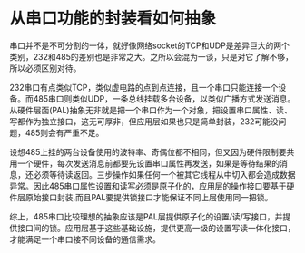 # 从串口功能的封装看如何抽象

串口并不是不可分割的一体，就好像网络socket的TCP和UDP是差异巨大的两个类别，232和485的差别也是非常之大。之所以会混为一谈，只是对它了解不够，所以必须区别对待。

232串口有点类似TCP，类似虚电路的点到点连接，且一个串口只能连接一个设备。而485串口则类似UDP，一条总线挂载多台设备，以类似广播方式发送消息。从硬件层面(PAL)抽象无非就是把一个串口作为一个对象，把设置串口属性、读、写都作为独立接口，这无可厚非，但应用层如果也只是简单封装，232可能没问题，485则会有严重不足。

设想485上挂的两台设备使用的波特率、奇偶位都不相同，但又因为硬件限制要共用一个硬件，每次发送消息前都要先设置串口属性再发送，如果是等待结果的消息，还必须等待读返回。三步操作如果任何一个被其它线程从中切入都会造成数据异常。因此485串口属性设置和读写必须是原子化的，应用层的操作接口要基于硬件层原始接口封装,而且PAL要提供锁接口才能保证不同上层使用同一把锁。

综上，485串口比较理想的抽象应该是PAL层提供原子化的设置/读/写接口，并提供接口间的锁。应用层基于这些基础设施，提供更高一级的设置写读一体化接口，才能满足一个串口接不同设备的通信需求。